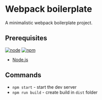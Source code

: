 # Webpack boilerplate

A minimalistic webpack boilerplate project.

## Prerequisites

[![node][node]][node-url]
[![npm][npm]][npm-url]
      
- [Node.js](https://nodejs.org)

## Commands

- `npm start` - start the dev server
- `npm run build` - create build in `dist` folder

[npm]: https://img.shields.io/badge/npm-7.5.4-blue.svg
[npm-url]: https://npmjs.com/

[node]: https://img.shields.io/node/v/webpack-boilerplate.svg
[node-url]: https://nodejs.org
